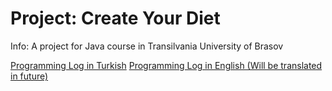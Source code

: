 # Project: Create Your Diet

Info: A project for Java course in Transilvania University of Brasov

[Programming Log in Turkish](./logFiles/logTR)
[Programming Log in English (Will be translated in future)](./logFiles/logEN)